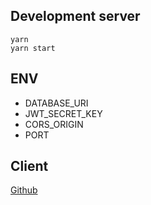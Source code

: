 ## Development server

```
yarn
yarn start
```

## ENV

-   DATABASE_URI
-   JWT_SECRET_KEY
-   CORS_ORIGIN
-   PORT

## Client

[Github](https://github.com/jackdo1012/app-client)
